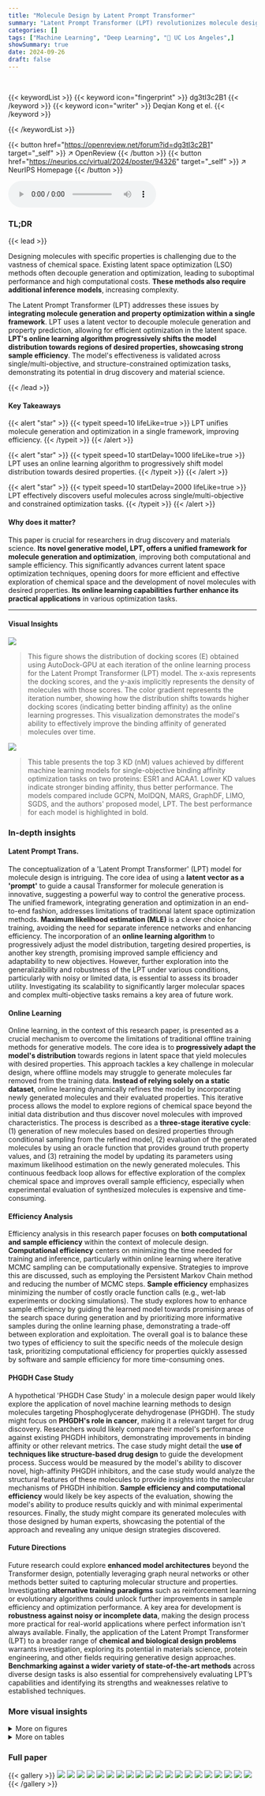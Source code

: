 ```yaml
---
title: "Molecule Design by Latent Prompt Transformer"
summary: "Latent Prompt Transformer (LPT) revolutionizes molecule design by unifying generation and optimization, achieving high efficiency in discovering novel molecules with desired properties."
categories: []
tags: ["Machine Learning", "Deep Learning", "🏢 UC Los Angeles",]
showSummary: true
date: 2024-09-26
draft: false
---
```


<br>

{{< keywordList >}}
{{< keyword icon="fingerprint" >}} dg3tI3c2B1 {{< /keyword >}}
{{< keyword icon="writer" >}} Deqian Kong et el. {{< /keyword >}}
 
{{< /keywordList >}}

{{< button href="https://openreview.net/forum?id=dg3tI3c2B1" target="_self" >}}
↗ OpenReview
{{< /button >}}
{{< button href="https://neurips.cc/virtual/2024/poster/94326" target="_self" >}}
↗ NeurIPS Homepage
{{< /button >}}


<audio controls>
    <source src="https://ai-paper-reviewer.com/dg3tI3c2B1/podcast.wav" type="audio/wav">
    Your browser does not support the audio element.
</audio>


### TL;DR


{{< lead >}}

Designing molecules with specific properties is challenging due to the vastness of chemical space. Existing latent space optimization (LSO) methods often decouple generation and optimization, leading to suboptimal performance and high computational costs.  **These methods also require additional inference models**, increasing complexity.



The Latent Prompt Transformer (LPT) addresses these issues by **integrating molecule generation and property optimization within a single framework**.  LPT uses a latent vector to decouple molecule generation and property prediction, allowing for efficient optimization in the latent space.  **LPT's online learning algorithm progressively shifts the model distribution towards regions of desired properties, showcasing strong sample efficiency**. The model's effectiveness is validated across single/multi-objective, and structure-constrained optimization tasks, demonstrating its potential in drug discovery and material science.

{{< /lead >}}


#### Key Takeaways

{{< alert "star" >}}
{{< typeit speed=10 lifeLike=true >}} LPT unifies molecule generation and optimization in a single framework, improving efficiency. {{< /typeit >}}
{{< /alert >}}

{{< alert "star" >}}
{{< typeit speed=10 startDelay=1000 lifeLike=true >}} LPT uses an online learning algorithm to progressively shift model distribution towards desired properties. {{< /typeit >}}
{{< /alert >}}

{{< alert "star" >}}
{{< typeit speed=10 startDelay=2000 lifeLike=true >}} LPT effectively discovers useful molecules across single/multi-objective and constrained optimization tasks. {{< /typeit >}}
{{< /alert >}}

#### Why does it matter?
This paper is crucial for researchers in drug discovery and materials science.  **Its novel generative model, LPT, offers a unified framework for molecule generation and optimization**, improving both computational and sample efficiency. This significantly advances current latent space optimization techniques, opening doors for more efficient and effective exploration of chemical space and the development of novel molecules with desired properties.  **Its online learning capabilities further enhance its practical applications** in various optimization tasks.

------
#### Visual Insights



![](https://ai-paper-reviewer.com/dg3tI3c2B1/figures_5_1.jpg)

> This figure shows the distribution of docking scores (E) obtained using AutoDock-GPU at each iteration of the online learning process for the Latent Prompt Transformer (LPT) model.  The x-axis represents the docking scores, and the y-axis implicitly represents the density of molecules with those scores. The color gradient represents the iteration number, showing how the distribution shifts towards higher docking scores (indicating better binding affinity) as the online learning progresses. This visualization demonstrates the model's ability to effectively improve the binding affinity of generated molecules over time.





![](https://ai-paper-reviewer.com/dg3tI3c2B1/tables_7_1.jpg)

> This table presents the top 3 KD (nM) values achieved by different machine learning models for single-objective binding affinity optimization tasks on two proteins: ESR1 and ACAA1. Lower KD values indicate stronger binding affinity, thus better performance. The models compared include GCPN, MolDQN, MARS, GraphDF, LIMO, SGDS, and the authors' proposed model, LPT. The best performance for each model is highlighted in bold.





### In-depth insights


#### Latent Prompt Trans.
The conceptualization of a 'Latent Prompt Transformer' (LPT) model for molecule design is intriguing.  The core idea of using a **latent vector as a 'prompt'** to guide a causal Transformer for molecule generation is innovative, suggesting a powerful way to control the generative process.  The unified framework, integrating generation and optimization in an end-to-end fashion, addresses limitations of traditional latent space optimization methods.  **Maximum likelihood estimation (MLE)** is a clever choice for training, avoiding the need for separate inference networks and enhancing efficiency.  The incorporation of an **online learning algorithm** to progressively adjust the model distribution, targeting desired properties, is another key strength, promising improved sample efficiency and adaptability to new objectives.  However, further exploration into the generalizability and robustness of the LPT under various conditions, particularly with noisy or limited data, is essential to assess its broader utility.  Investigating its scalability to significantly larger molecular spaces and complex multi-objective tasks remains a key area of future work.

#### Online Learning
Online learning, in the context of this research paper, is presented as a crucial mechanism to overcome the limitations of traditional offline training methods for generative models.  The core idea is to **progressively adapt the model's distribution** towards regions in latent space that yield molecules with desired properties. This approach tackles a key challenge in molecular design, where offline models may struggle to generate molecules far removed from the training data. **Instead of relying solely on a static dataset**, online learning dynamically refines the model by incorporating newly generated molecules and their evaluated properties. This iterative process allows the model to explore regions of chemical space beyond the initial data distribution and thus discover novel molecules with improved characteristics.  The process is described as a **three-stage iterative cycle**: (1) generation of new molecules based on desired properties through conditional sampling from the refined model, (2) evaluation of the generated molecules by using an oracle function that provides ground truth property values, and (3) retraining the model by updating its parameters using maximum likelihood estimation on the newly generated molecules. This continuous feedback loop allows for effective exploration of the complex chemical space and improves overall sample efficiency, especially when experimental evaluation of synthesized molecules is expensive and time-consuming.

#### Efficiency Analysis
Efficiency analysis in this research paper focuses on **both computational and sample efficiency** within the context of molecule design.  **Computational efficiency** centers on minimizing the time needed for training and inference, particularly within online learning where iterative MCMC sampling can be computationally expensive. Strategies to improve this are discussed, such as employing the Persistent Markov Chain method and reducing the number of MCMC steps.  **Sample efficiency** emphasizes minimizing the number of costly oracle function calls (e.g., wet-lab experiments or docking simulations).  The study explores how to enhance sample efficiency by guiding the learned model towards promising areas of the search space during generation and by prioritizing more informative samples during the online learning phase, demonstrating a trade-off between exploration and exploitation. The overall goal is to balance these two types of efficiency to suit the specific needs of the molecule design task, prioritizing computational efficiency for properties quickly assessed by software and sample efficiency for more time-consuming ones.

#### PHGDH Case Study
A hypothetical 'PHGDH Case Study' in a molecule design paper would likely explore the application of novel machine learning methods to design molecules targeting Phosphoglycerate dehydrogenase (PHGDH).  The study might focus on **PHGDH's role in cancer**, making it a relevant target for drug discovery.  Researchers would likely compare their model's performance against existing PHGDH inhibitors, demonstrating improvements in binding affinity or other relevant metrics.  The case study might detail the **use of techniques like structure-based drug design** to guide the development process.  Success would be measured by the model's ability to discover novel, high-affinity PHGDH inhibitors, and the case study would analyze the structural features of these molecules to provide insights into the molecular mechanisms of PHGDH inhibition.  **Sample efficiency and computational efficiency** would likely be key aspects of the evaluation, showing the model's ability to produce results quickly and with minimal experimental resources. Finally, the study might compare its generated molecules with those designed by human experts, showcasing the potential of the approach and revealing any unique design strategies discovered.

#### Future Directions
Future research could explore **enhanced model architectures** beyond the Transformer design, potentially leveraging graph neural networks or other methods better suited to capturing molecular structure and properties.  Investigating **alternative training paradigms** such as reinforcement learning or evolutionary algorithms could unlock further improvements in sample efficiency and optimization performance.  A key area for development is **robustness against noisy or incomplete data**, making the design process more practical for real-world applications where perfect information isn't always available. Finally, the application of the Latent Prompt Transformer (LPT) to a broader range of **chemical and biological design problems** warrants investigation, exploring its potential in materials science, protein engineering, and other fields requiring generative design approaches.  **Benchmarking against a wider variety of state-of-the-art methods** across diverse design tasks is also essential for comprehensively evaluating LPT’s capabilities and identifying its strengths and weaknesses relative to established techniques.


### More visual insights

<details>
<summary>More on figures
</summary>


![](https://ai-paper-reviewer.com/dg3tI3c2B1/figures_8_1.jpg)

> This figure demonstrates the results of structure-constrained optimization and multi-objective optimization for PHGDH.  Part (a) shows how the model generates molecules (C2 and C3) similar to human-designed ones, and further optimizes them to achieve improved KD scores (a measure of binding affinity). Part (b) visualizes the binding poses of generated molecules to the PHGDH protein using AutoDock-GPU.  The left panel showcases the molecule from multi-objective optimization, while the right shows one from structure-constrained optimization.


![](https://ai-paper-reviewer.com/dg3tI3c2B1/figures_18_1.jpg)

> This figure shows the binding site of NAD+ to the Phosphoglycerate dehydrogenase (PHGDH) enzyme.  Key residues involved in the interaction are highlighted, including hydrophobic residues (P176, Y174, L151, L193, L216, T213, T207, L210) and interactions with the nicotinamide moiety (A285, C233, D259), sugar moieties (T206, D174), and phosphate linker (R154, I155).  The figure illustrates the complex three-dimensional interactions that contribute to the binding affinity of NAD+ to PHGDH.


![](https://ai-paper-reviewer.com/dg3tI3c2B1/figures_19_1.jpg)

> This figure shows 20 molecules generated by the Latent Prompt Transformer (LPT) model during a multi-objective optimization process targeting the Phosphoglycerate dehydrogenase (PHGDH) protein.  The optimization aimed to minimize the dissociation constant (KD, a measure of binding affinity), minimize the synthetic accessibility score (SA), and maximize the quantitative estimate of drug-likeness (QED). Each molecule is depicted with its corresponding KD (nM), SA, and QED values.  The figure illustrates the model's capability to discover diverse molecules with favorable properties.


![](https://ai-paper-reviewer.com/dg3tI3c2B1/figures_19_2.jpg)

> This figure shows the results of structure-constrained optimization and multi-objective optimization for PHGDH.  (a) shows that the model can generate molecules similar to those designed by humans and even improve upon them. (b) illustrates the docking poses of molecules generated by both methods, highlighting the differences in binding.


![](https://ai-paper-reviewer.com/dg3tI3c2B1/figures_20_1.jpg)

> The figure shows the architecture of the Latent Prompt Transformer (LPT) model.  The left panel illustrates the overall model, highlighting the three main components: a learnable prior for a latent vector (z), a molecule generation model (PB(x|z)) that uses the latent vector as a prompt, and a property prediction model (py(y|z)) that predicts the molecule's properties based on the latent vector. The right panel provides a detailed view of the molecule generation model, emphasizing the use of the latent vector (z) as a prompt via cross-attention in the causal Transformer architecture.


![](https://ai-paper-reviewer.com/dg3tI3c2B1/figures_20_2.jpg)

> The figure shows the architecture of the Latent Prompt Transformer (LPT), a generative model for molecule design.  The left panel illustrates the overall model, highlighting three components: a latent vector z with a learnable prior, a molecule generation model pβ(x|z) based on a causal Transformer that uses z as a prompt, and a property prediction model py(y|z) that estimates the target property values given the latent prompt. The right panel shows a zoomed-in view of the molecule generation model, illustrating how the latent vector z is used as a prompt via cross-attention.


![](https://ai-paper-reviewer.com/dg3tI3c2B1/figures_21_1.jpg)

> The figure illustrates the architecture of the Latent Prompt Transformer (LPT), a generative model for molecule design.  The LPT consists of three main components: a latent vector with a learnable prior distribution (left panel), a molecule generation model based on a causal Transformer that uses the latent vector as a prompt (right panel), and a property prediction model that predicts the molecule's properties using the latent prompt.  The left panel shows how the latent vector z is generated from a neural transformation of Gaussian noise,  while the right panel shows how the latent vector is used as a prompt for the molecule generation model via cross-attention, guiding the autoregressive generation process.


![](https://ai-paper-reviewer.com/dg3tI3c2B1/figures_21_2.jpg)

> The figure shows the architecture of the Latent Prompt Transformer (LPT) model.  The left panel depicts the overall model, showing the three main components: a latent vector with a learnable prior distribution (z), a molecule generation model based on a causal Transformer that uses the latent vector as a prompt (PB(x|z)), and a property prediction model that predicts the molecule's properties using the latent prompt (py(y|z)). The right panel zooms in on the molecule generation model, illustrating how the latent vector z is used as a prompt via cross-attention.


![](https://ai-paper-reviewer.com/dg3tI3c2B1/figures_22_1.jpg)

> This figure shows molecules generated by a structure-constrained optimization process. Starting from a core structure (C1), the model generated molecules (C2) aiming to improve binding affinity (KD), while maintaining other desirable properties. The figure shows the generated molecules with their corresponding KD values, synthetic accessibility scores (SA), and quantitative estimate of drug-likeness (QED). Lower KD values indicate stronger binding affinity. Lower SA values indicate easier synthesis. Higher QED values indicate better drug-likeness. 


![](https://ai-paper-reviewer.com/dg3tI3c2B1/figures_22_2.jpg)

> This figure shows molecules generated by structure-constrained optimization.  The optimization started with a core structure (C1) and aimed to generate molecules similar to a human-designed molecule (C2) while improving binding affinity to the PHGDH protein. KD represents the dissociation constant (lower is better), SA is the synthetic accessibility score (lower is better), and QED is a measure of drug-likeness (higher is better).  The figure visually demonstrates the structural similarity between the generated molecules and the target molecule (C2), highlighting the success of the structure-constrained optimization approach.


</details>




<details>
<summary>More on tables
</summary>


![](https://ai-paper-reviewer.com/dg3tI3c2B1/tables_7_2.jpg)
> This table presents the results of single-objective binding affinity maximization for the PHGDH protein.  It compares the performance of three different models (LIMO, SGDS, and LPT) in terms of the dissociation constant KD (in nanomolar units), which is a measure of binding affinity.  Lower KD values indicate stronger binding. The table shows the top 3 KD values achieved by each model, as well as the average KD for the top 50 and top 100 molecules generated by each model. The LPT model demonstrates significantly better performance than the other two models, achieving substantially lower KD values.

![](https://ai-paper-reviewer.com/dg3tI3c2B1/tables_8_1.jpg)
> This table presents the results of single-objective binding affinity optimization experiments on two proteins, ESR1 and ACAA1. Three different models (GCPN, MOLDQN, MARS, GraphDF, LIMO, SGDS, and LPT) were evaluated.  The table displays the top three lowest KD (dissociation constant) values obtained by each model. Lower KD values indicate better binding affinity.  The best performance for each model is highlighted in bold. This shows a comparison of the models' capabilities in identifying molecules that strongly bind to their target proteins.

![](https://ai-paper-reviewer.com/dg3tI3c2B1/tables_9_1.jpg)
> This table presents the results of applying the Latent Prompt Transformer (LPT) model to two biological sequence design tasks: TF Bind 8 and GFP, as found in the Design-Bench benchmark.  It compares the LPT model's performance and sequence diversity against several other state-of-the-art baselines. The performance metric is task-specific (higher is better), and diversity measures the variation within the generated sequences. Results from other methods are taken from a cited prior work (Jain et al., 2022).  The table highlights LPT's superior performance in both tasks.

![](https://ai-paper-reviewer.com/dg3tI3c2B1/tables_9_2.jpg)
> This table compares the sample efficiency of different methods on the Practical Molecular Optimization (PMO) benchmark.  The benchmark involves optimizing multiple properties within a limited oracle budget (10k queries).  The table shows the mean and standard deviation of the Area Under the Curve (AUC) for the top 10 molecules for each method, across five independent runs.  The best performing method for each molecule is highlighted in bold.

![](https://ai-paper-reviewer.com/dg3tI3c2B1/tables_14_1.jpg)
> This table presents the results of maximizing the Penalized logP (P-logP) and QED properties of molecules, comparing the performance of various models (including JT-VAE, GCPN, MolDQN, MARS, GraphDF, LIMO, SGDS, and LPT).  The table indicates whether a maximum length limit was applied for each model and shows the top three scores obtained for both P-logP and QED. LPT demonstrates superior performance on both metrics.

![](https://ai-paper-reviewer.com/dg3tI3c2B1/tables_15_1.jpg)
> This table presents the results of single-objective QED optimization experiments conducted under various levels of oracle noise. The results demonstrate the robustness of the model, as its performance degrades only minimally even with significant noise levels.

![](https://ai-paper-reviewer.com/dg3tI3c2B1/tables_15_2.jpg)
> This table presents the top three KD (nanomolar) values obtained for three different proteins (ESR1, ACAA1, and PHGDH) using an online learning approach from scratch.  KD values represent binding affinity; lower values indicate stronger binding. This demonstrates the model's performance when trained only with online learning, without any offline pre-training data.

![](https://ai-paper-reviewer.com/dg3tI3c2B1/tables_15_3.jpg)
> This table presents the results of ablation studies conducted to evaluate the impact of different components of the Latent Prompt Transformer (LPT) model on its performance. The experiments were carried out for a single-objective optimization task focusing on the PHGDH protein target. The table shows the mean and standard deviation of the dissociation constant (KD) for the top 100 unique molecules generated in the final iteration of the online learning process for different model variations. Each row represents a different model variation obtained by removing or modifying specific components of the original LPT model. By comparing the KD values across these variations, the importance of each component can be assessed. The results highlight the contribution of each component to the overall model performance and provide insights into the design of the LPT model.

![](https://ai-paper-reviewer.com/dg3tI3c2B1/tables_16_1.jpg)
> This table presents the results of an experiment that explores the effect of different exploration schemes on the performance of a multi-property objective optimization task.  The exploration scheme is controlled by a hyperparameter (1/σ²) that balances exploitation and exploration during the optimization process. The results show that increasing the value of the hyperparameter leads to improved performance, as measured by the AUC Top-10 metric.

![](https://ai-paper-reviewer.com/dg3tI3c2B1/tables_16_2.jpg)
> This table shows the top 3 KD (nM) values achieved for ESR1 binding affinity optimization under different oracle query budgets (10K, 30K, 50K, and 62.5K).  Lower KD values indicate stronger binding affinity. The results demonstrate the improvement in binding affinity as the budget increases.

</details>




### Full paper

{{< gallery >}}
<img src="https://ai-paper-reviewer.com/dg3tI3c2B1/1.png" class="grid-w50 md:grid-w33 xl:grid-w25" />
<img src="https://ai-paper-reviewer.com/dg3tI3c2B1/2.png" class="grid-w50 md:grid-w33 xl:grid-w25" />
<img src="https://ai-paper-reviewer.com/dg3tI3c2B1/3.png" class="grid-w50 md:grid-w33 xl:grid-w25" />
<img src="https://ai-paper-reviewer.com/dg3tI3c2B1/4.png" class="grid-w50 md:grid-w33 xl:grid-w25" />
<img src="https://ai-paper-reviewer.com/dg3tI3c2B1/5.png" class="grid-w50 md:grid-w33 xl:grid-w25" />
<img src="https://ai-paper-reviewer.com/dg3tI3c2B1/6.png" class="grid-w50 md:grid-w33 xl:grid-w25" />
<img src="https://ai-paper-reviewer.com/dg3tI3c2B1/7.png" class="grid-w50 md:grid-w33 xl:grid-w25" />
<img src="https://ai-paper-reviewer.com/dg3tI3c2B1/8.png" class="grid-w50 md:grid-w33 xl:grid-w25" />
<img src="https://ai-paper-reviewer.com/dg3tI3c2B1/9.png" class="grid-w50 md:grid-w33 xl:grid-w25" />
<img src="https://ai-paper-reviewer.com/dg3tI3c2B1/10.png" class="grid-w50 md:grid-w33 xl:grid-w25" />
<img src="https://ai-paper-reviewer.com/dg3tI3c2B1/11.png" class="grid-w50 md:grid-w33 xl:grid-w25" />
<img src="https://ai-paper-reviewer.com/dg3tI3c2B1/12.png" class="grid-w50 md:grid-w33 xl:grid-w25" />
<img src="https://ai-paper-reviewer.com/dg3tI3c2B1/13.png" class="grid-w50 md:grid-w33 xl:grid-w25" />
<img src="https://ai-paper-reviewer.com/dg3tI3c2B1/14.png" class="grid-w50 md:grid-w33 xl:grid-w25" />
<img src="https://ai-paper-reviewer.com/dg3tI3c2B1/15.png" class="grid-w50 md:grid-w33 xl:grid-w25" />
<img src="https://ai-paper-reviewer.com/dg3tI3c2B1/16.png" class="grid-w50 md:grid-w33 xl:grid-w25" />
<img src="https://ai-paper-reviewer.com/dg3tI3c2B1/17.png" class="grid-w50 md:grid-w33 xl:grid-w25" />
<img src="https://ai-paper-reviewer.com/dg3tI3c2B1/18.png" class="grid-w50 md:grid-w33 xl:grid-w25" />
<img src="https://ai-paper-reviewer.com/dg3tI3c2B1/19.png" class="grid-w50 md:grid-w33 xl:grid-w25" />
<img src="https://ai-paper-reviewer.com/dg3tI3c2B1/20.png" class="grid-w50 md:grid-w33 xl:grid-w25" />
{{< /gallery >}}